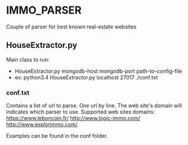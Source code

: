 # IMMO_PARSER
Couple of parser for best known real-estate websites

## HouseExtractor.py
Main class to run:
* HouseExtractor.py  mongodb-host mongodb-port path-to-config-file
* ex: python3.4 HouseExtractor.py localhost 27017 ./conf.txt

### conf.txt
Contains a list of url to parse. One url by line.
The web site's domain will indicates which parser to use.
Supported web sites domains:
https://www.leboncoin.fr/
http://www.logic-immo.com/
http://www.explorimmo.com/

Examples can be found in the conf folder.